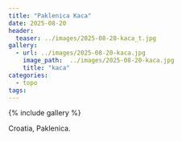 ```yaml
---
title: "Paklenica Kaca"
date: 2025-08-20
header:
  teaser: ../images/2025-08-20-kaca_t.jpg
gallery:
  - url: ../images/2025-08-20-kaca.jpg
    image_path:  ../images/2025-08-20-kaca.jpg
    title: "kaca"
categories:
  - topo
tags:
---
```


{% include gallery %}

Croatia, Paklenica.
